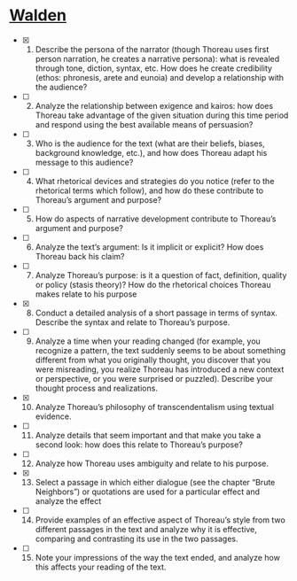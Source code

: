 # [Walden](http://www.gutenberg.org/files/205/205-h/205-h.htm)

- [x] 1. Describe the persona of the narrator (though Thoreau uses first person narration, he creates a narrative persona): what is revealed through tone, diction, syntax, etc. How does he create credibility (ethos: phronesis, arete and eunoia) and develop a relationship with the audience?

- [ ] 2. Analyze the relationship between exigence and kairos: how does Thoreau take advantage of the given situation during this time period and respond using the best available means of persuasion?

- [ ] 3. Who is the audience for the text (what are their beliefs, biases, background knowledge, etc.), and how does Thoreau adapt his message to this audience?

- [ ] 4. What rhetorical devices and strategies do you notice (refer to the rhetorical terms which follow), and how do these contribute to Thoreau’s argument and purpose?

- [ ] 5. How do aspects of narrative development contribute to Thoreau’s argument and purpose?

- [ ] 6. Analyze the text’s argument: Is it implicit or explicit? How does Thoreau back his claim?

- [ ] 7. Analyze Thoreau’s purpose: is it a question of fact, definition, quality or policy (stasis theory)? How do the rhetorical choices Thoreau makes relate to his purpose

- [x] 8. Conduct a detailed analysis of a short passage in terms of syntax. Describe the syntax and relate to Thoreau’s purpose.

- [ ] 9. Analyze a time when your reading changed (for example, you recognize a pattern, the text suddenly seems to be about something different from what you originally thought, you discover that you were misreading, you realize Thoreau has introduced a new context or perspective, or you were surprised or puzzled). Describe your thought process and realizations.

- [x] 10. Analyze Thoreau’s philosophy of transcendentalism using textual evidence.

- [ ] 11. Analyze details that seem important and that make you take a second look: how does this relate to Thoreau’s purpose?

- [ ] 12. Analyze how Thoreau uses ambiguity and relate to his purpose.

- [x] 13. Select a passage in which either dialogue (see the chapter “Brute Neighbors”) or quotations are used for a particular effect and analyze the effect

- [ ] 14. Provide examples of an effective aspect of Thoreau’s style from two different passages in the text and analyze why it is effective, comparing and contrasting its use in the two passages.

- [ ] 15. Note your impressions of the way the text ended, and analyze how this affects your reading of the text.
